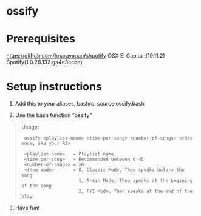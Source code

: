 # ossify

# Prerequisites
https://github.com/hnarayanan/shpotify
OSX El Capitan(10.11.2)
Spotify(1.0.26.132.ga4e3ccee)

# Setup instructions

1. Add this to your aliases, bashrc:
source ossify.bash

2. Use the bash function "ossify"
>
>  Usage:
>
>      ossify <playlist-name> <time-per-song> <number-of-songs> <theo-mode, aka your RJ>
>
>      <playlist-name>   = Playlist name
>      <time-per-song>   = Recommended between 0-45
>      <number-of-songs> = >0
>      <theo-mode>       = 0, Classic Mode, Theo speaks before the song
>                          1, Armin Mode, Theo speaks at the begining of the song
>                          2, FYI Mode, Theo speaks at the end of the play

3. Have fun!
